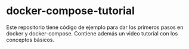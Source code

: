 # docker-compose-tutorial
Este repositorio tiene código de ejemplo para dar los primeros pasos en docker y docker-compose. Contiene además un video tutorial con los conceptos básicos.
